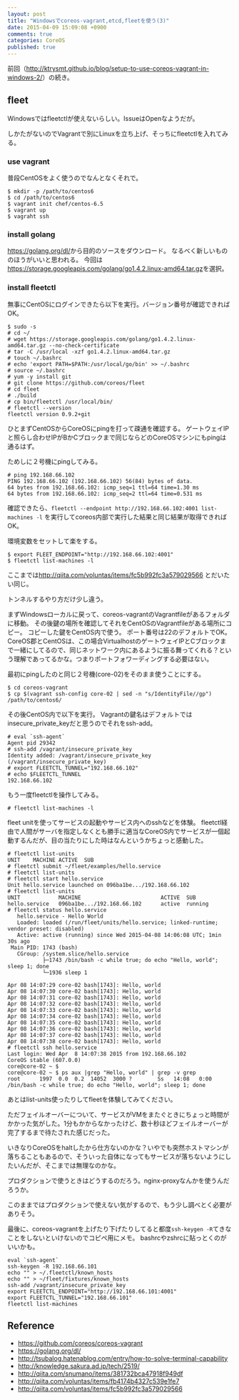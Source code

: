```yaml
---
layout: post
title: "Windowsでcoreos-vagrant,etcd,fleetを使う(3)"
date: 2015-04-09 15:09:08 +0900
comments: true
categories: CoreOS
published: true
---
```




前回（<http://ktrysmt.github.io/blog/setup-to-use-coreos-vagrant-in-windows-2/>）の続き。

## fleet

Windowsではfleetctlが使えないらしい。IssueはOpenなようだが。

しかたがないのでVagrantで別にLinuxを立ち上げ、そっちにfleetctlを入れてみる。

### use vagrant

普段CentOSをよく使うのでなんとなくそれで。

```
$ mkdir -p /path/to/centos6
$ cd /path/to/centos6
$ vagrant init chef/centos-6.5
$ vagrant up
$ vagraht ssh
```

### install golang

<https://golang.org/dl/>から目的のソースをダウンロード。
なるべく新しいもののほうがいいと思われる。
今回は<https://storage.googleapis.com/golang/go1.4.2.linux-amd64.tar.gz>を選択。


### install fleetctl

無事にCentOSにログインできたら以下を実行。バージョン番号が確認できればOK。

```
$ sudo -s
# cd ~/
# wget https://storage.googleapis.com/golang/go1.4.2.linux-amd64.tar.gz --no-check-certificate
# tar -C /usr/local -xzf go1.4.2.linux-amd64.tar.gz
# touch ~/.bashrc
# echo 'export PATH=$PATH:/usr/local/go/bin' >> ~/.bashrc
# source ~/.bashrc
# yum -y install git
# git clone https://github.com/coreos/fleet
# cd fleet
# ./build
# cp bin/fleetctl /usr/local/bin/
# fleetctl --version
fleetctl version 0.9.2+git
```

ひとまずCentOSからCoreOSにpingを打って疎通を確認する。
ゲートウェイIPと照らし合わせIPがBかCブロックまで同じならどのCoreOSマシンにもpingは通るはず。

ためしに２号機にpingしてみる。

```
# ping 192.168.66.102
PING 192.168.66.102 (192.168.66.102) 56(84) bytes of data.
64 bytes from 192.168.66.102: icmp_seq=1 ttl=64 time=1.30 ms
64 bytes from 192.168.66.102: icmp_seq=2 ttl=64 time=0.531 ms
```

確認できたら、`fleetctl --endpoint http://192.168.66.102:4001 list-machines -l` を実行してcoreos内部で実行した結果と同じ結果が取得できればOK。

環境変数をセットして楽をする。

```
$ export FLEET_ENDPOINT="http://192.168.66.102:4001"
$ fleetctl list-machines -l
```

ここまでは<http://qiita.com/voluntas/items/fc5b992fc3a579029566> とだいたい同じ。

トンネルするやり方だけ少し違う。

まずWindowsローカルに戻って、coreos-vagrantのVagrantfileがあるフォルダに移動。
その後鍵の場所を確認してそれをCentOSのVagrantfileがある場所にコピー。
コピーした鍵をCentOS内で使う。
ポート番号は22のデフォルトでOK。
CoreOS郡とCentOSは、この場合VirtualhostのゲートウェイIPとCブロックまで一緒にしてるので、同じネットワーク内にあるように振る舞ってくれる？という理解であってるかな。つまりポートフォワーディングする必要はない。

最初にpingしたのと同じ２号機(core-02)をそのまま使うことにする。

```
$ cd coreos-vagrant
$ cp $(vagrant ssh-config core-02 | sed -n "s/IdentityFile//gp") /path/to/centos6/
```

その後CentOS内で以下を実行。
Vagrantの鍵名はデフォルトではinsecure_private_keyだと思うのでそれをssh-add。

```
# eval `ssh-agent`
Agent pid 29342
# ssh-add /vagrant/insecure_private_key
Identity added: /vagrant/insecure_private_key (/vagrant/insecure_private_key)
# export FLEETCTL_TUNNEL="192.168.66.102"
# echo $FLEETCTL_TUNNEL
192.168.66.102
```

もう一度fleetctlを操作してみる。

```
# fleetctl list-machines -l
```

fleet unitを使ってサービスの起動やサービス内へのsshなどを体験。
fleetctl経由で人間がサーバを指定しなくとも勝手に適当なCoreOS内でサービスが一個起動するんだが、目の当たりにした時はなんというかちょっと感動した。

```
# fleetctl list-units
UNIT    MACHINE ACTIVE  SUB
# fleetctl submit ~/fleet/examples/hello.service
# fleetctl list-units
# fleetctl start hello.service
Unit hello.service launched on 096ba1be.../192.168.66.102
# fleetctl list-units
UNIT            MACHINE                         ACTIVE  SUB
hello.service   096ba1be.../192.168.66.102      active  running
# fleetctl status hello.service
   hello.service - Hello World
   Loaded: loaded (/run/fleet/units/hello.service; linked-runtime; vendor preset: disabled)
   Active: active (running) since Wed 2015-04-08 14:06:08 UTC; 1min 30s ago
 Main PID: 1743 (bash)
   CGroup: /system.slice/hello.service
           ├─1743 /bin/bash -c while true; do echo "Hello, world"; sleep 1; done
           └─1936 sleep 1

Apr 08 14:07:29 core-02 bash[1743]: Hello, world
Apr 08 14:07:30 core-02 bash[1743]: Hello, world
Apr 08 14:07:31 core-02 bash[1743]: Hello, world
Apr 08 14:07:32 core-02 bash[1743]: Hello, world
Apr 08 14:07:33 core-02 bash[1743]: Hello, world
Apr 08 14:07:34 core-02 bash[1743]: Hello, world
Apr 08 14:07:35 core-02 bash[1743]: Hello, world
Apr 08 14:07:36 core-02 bash[1743]: Hello, world
Apr 08 14:07:37 core-02 bash[1743]: Hello, world
Apr 08 14:07:38 core-02 bash[1743]: Hello, world
# fleetctl ssh hello.service
Last login: Wed Apr  8 14:07:38 2015 from 192.168.66.102
CoreOS stable (607.0.0)
core@core-02 ~ $
core@core-02 ~ $ ps aux |grep "Hello, world" | grep -v grep
root      1997  0.0  0.2  14052  3000 ?        Ss   14:08   0:00 /bin/bash -c while true; do echo "Hello, world"; sleep 1; done
```

あとはlist-units使ったりしてfleetを体験してみてください。

ただフェイルオーバーについて、サービスがVMをまたぐときにちょっと時間がかかった気がした。1分もかからなかったけど、数十秒ほどフェイルオーバーが完了するまで待たされた感じだった。

いきなりCoreOSをhaltしたから仕方ないのかな？いやでも突然ホストマシンが落ちることもあるので、そういった自体になってもサービスが落ちないようにしたいんだが、そこまでは無理なのかな。

プロダクションで使うときはどうするのだろう。nginx-proxyなんかを使うんだろうか。

このままではプロダクションで使えない気がするので、もう少し調べとく必要がありそう。

最後に、coreos-vagrantを上げたり下げたりしてると都度`ssh-keygen -R`てきなことをしないといけないのでコピペ用にメモ。
bashrcやzshrcに貼っとくのがいいかも。

```
eval `ssh-agent`
ssh-keygen -R 192.168.66.101
echo "" > ~/.fleetctl/known_hosts
echo "" > ~/fleet/fixtures/known_hosts
ssh-add /vagrant/insecure_private_key
export FLEETCTL_ENDPOINT="http://192.168.66.101:4001"
export FLEETCTL_TUNNEL="192.168.66.101"
fleetctl list-machines
```

## Reference

- <https://github.com/coreos/coreos-vagrant>
- <https://golang.org/dl/>
- <http://tsubalog.hatenablog.com/entry/how-to-solve-terminal-capability>
- <http://knowledge.sakura.ad.jp/tech/2519/>
- <http://qiita.com/snumano/items/381732bca47918f949df>
- <http://qiita.com/voluntas/items/fb4174b4327c539e1fe7>
- <http://qiita.com/voluntas/items/fc5b992fc3a579029566>
